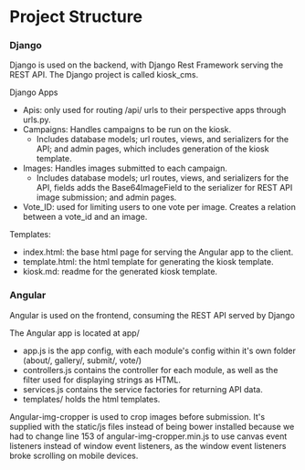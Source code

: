 # Project Structure

### Django

Django is used on the backend, with Django Rest Framework serving the REST API.
The Django project is called kiosk_cms.

Django Apps
- Apis: only used for routing /api/ urls to their perspective apps through urls.py.
- Campaigns: Handles campaigns to be run on the kiosk.
    - Includes database models; url routes, views, and serializers for the API; and admin pages, which includes generation of the kiosk template.
- Images: Handles images submitted to each campaign.
    - Includes database models; url routes, views, and serializers for the API, fields adds the Base64ImageField to the serializer for REST API image submission; and admin pages.
- Vote_ID: used for limiting users to one vote per image. Creates a relation between a vote_id and an image.


Templates:
- index.html: the base html page for serving the Angular app to the client.
- template.html: the html template for generating the kiosk template.
- kiosk.md: readme for the generated kiosk template.


### Angular

Angular is used on the frontend, consuming the REST API served by Django

The Angular app is located at app/
- app.js is the app config, with each module's config within it's own folder (about/, gallery/, submit/, vote/)
- controllers.js contains the controller for each module, as well as the filter used for displaying strings as HTML.
- services.js contains the service factories for returning API data.
- templates/ holds the html templates.

Angular-img-cropper is used to crop images before submission. It's supplied with the static/js files instead
of being bower installed because we had to change line 153 of angular-img-cropper.min.js to use canvas event listeners instead of window event listeners, as the window event listeners broke scrolling on mobile devices.
